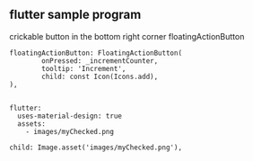 ## flutter sample program

crickable button in the bottom right corner
floatingActionButton

```
floatingActionButton: FloatingActionButton(
        onPressed: _incrementCounter,
        tooltip: 'Increment',
        child: const Icon(Icons.add),
),


flutter:
  uses-material-design: true
  assets:
    - images/myChecked.png

child: Image.asset('images/myChecked.png'),
```
